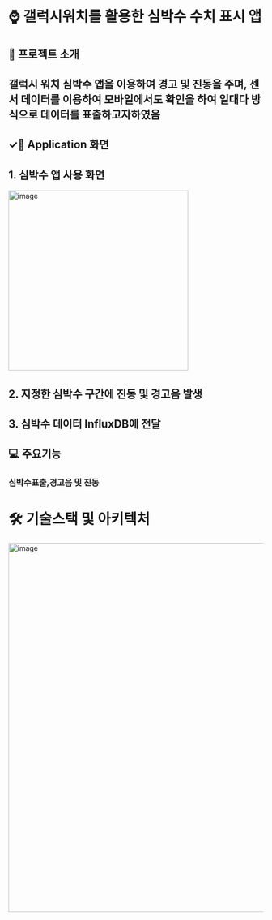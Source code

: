 # ⌚️ 갤럭시워치를 활용한 심박수 수치 표시 앱
## 🔖 프로젝트 소개
## 갤럭시 워치 심박수 앱을 이용하여 경고 및 진동을 주며, 센서 데이터를 이용하여 모바일에서도 확인을 하여 일대다 방식으로 데이터를 표출하고자하였음
## ✓📄 Application 화면

## 1. 심박수 앱 사용 화면

<img width="355" alt="image" src="https://github.com/sangwoo-import/Galaxy_HeartRate_Wearable/assets/79038757/1be42c2e-f274-41e8-917d-7a766af22e78">


## 2. 지정한 심박수 구간에 진동 및 경고음 발생


## 3. 심박수 데이터 InfluxDB에 전달


## 💻 주요기능
### 심박수표출,경고음 및 진동

# 🛠️ 기술스택 및 아키텍처

<img width="728" alt="image" src="https://github.com/sangwoo-import/Galaxy_HeartRate_Wearable/assets/79038757/692a88b7-d6c8-4911-8421-8158cd193015">















